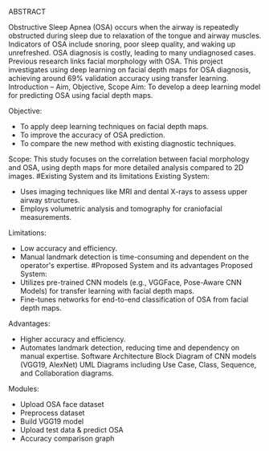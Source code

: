 ABSTRACT

Obstructive Sleep Apnea (OSA) occurs when the airway is repeatedly obstructed during sleep due to relaxation of the tongue and airway muscles. Indicators of OSA include snoring, poor sleep quality, and waking up unrefreshed. OSA diagnosis is costly, leading to many undiagnosed cases. Previous research links facial morphology with OSA. This project investigates using deep learning on facial depth maps for OSA diagnosis, achieving around 69% validation accuracy using transfer learning.
Introduction – Aim, Objective, Scope
Aim: To develop a deep learning model for predicting OSA using facial depth maps.

Objective:
- To apply deep learning techniques on facial depth maps.
- To improve the accuracy of OSA prediction.
- To compare the new method with existing diagnostic techniques.

Scope: This study focuses on the correlation between facial morphology and OSA, using depth maps for more detailed analysis compared to 2D images.
#Existing System and its limitations
Existing System:
- Uses imaging techniques like MRI and dental X-rays to assess upper airway structures.
- Employs volumetric analysis and tomography for craniofacial measurements.

Limitations:
- Low accuracy and efficiency.
- Manual landmark detection is time-consuming and dependent on the operator's expertise.
#Proposed System and its advantages
Proposed System:
- Utilizes pre-trained CNN models (e.g., VGGFace, Pose-Aware CNN Models) for transfer learning with facial depth maps.
- Fine-tunes networks for end-to-end classification of OSA from facial depth maps.

Advantages:
- Higher accuracy and efficiency.
- Automates landmark detection, reducing time and dependency on manual expertise.
Software Architecture
Block Diagram of CNN models (VGG19, AlexNet)
UML Diagrams including Use Case, Class, Sequence, and Collaboration diagrams.

Modules:
- Upload OSA face dataset
- Preprocess dataset
- Build VGG19 model
- Upload test data & predict OSA
- Accuracy comparison graph



